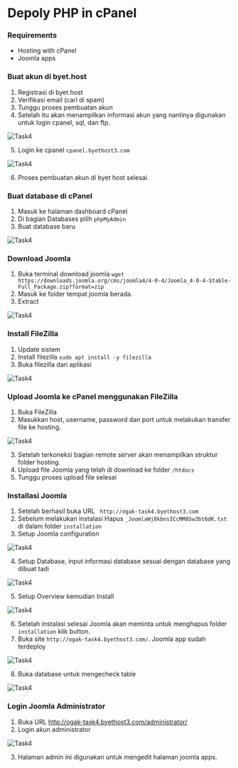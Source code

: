 # Depoly PHP in cPanel

### Requirements
- Hosting with cPanel
- Joomla apps

### Buat akun di byet.host
1. Registrasi di byet.host
2. Verifikasi email (cari di spam)
3. Tunggu proses pembuatan akun
4. Setelah itu akan menampilkan informasi akun yang nantinya digunakan untuk login cpanel, sql, dan ftp.

![Task4](screenshot/gambar1.jpg)

5. Login ke cpanel ``cpanel.byethost3.com``

![Task4](screenshot/gambar2.jpg)

6. Proses pembuatan akun di byet host selesai.

### Buat database di cPanel
1. Masuk ke halaman dashboard cPanel
2. Di bagian Databases pilih ``phpMyAdmin``
3. Buat database baru

![Task4](screenshot/gambar3.jpg)

### Download Joomla
1. Buka terminal download joomla ``wget https://downloads.joomla.org/cms/joomla4/4-0-4/Joomla_4-0-4-Stable-Full_Package.zip?format=zip``
2. Masuk ke folder tempat joomla berada.
3. Extract

![Task4](screenshot/gambar4.jpg)

### Install FileZilla
1. Update sistem 
2. Install filezilla ``sudo apt install -y filezilla``
3. Buka filezilla dari aplikasi

![Task4](screenshot/gambar5.jpg)

### Upload Joomla ke cPanel menggunakan FileZilla
1. Buka FileZilla
2. Masukkan host, username, password dan port untuk melakukan transfer file ke hosting.

![Task4](screenshot/gambar6AA.jpg)

3. Setelah terkoneksi bagian remote server akan menampilkan struktur folder hosting.
4. Upload file Joomla yang telah di download ke folder ``/htdocs``
5. Tunggu proses upload file selesai


### Installasi Joomla
1. Setelah berhasil buka URL ``	http://ogak-task4.byethost3.com``
2. Sebelum melakukan instalasi Hapus ``_JoomlaWj8kbnsICcMM8Sw3bt6dK.txt`` di dalam folder ``installation``
3. Setup Joomla configuration 

![Task4](screenshot/gambar7.jpg)

4. Setup Database, input informasi database sesuai dengan database yang dibuat tadi

![Task4](screenshot/gambar7a.jpg)

5. Setup Overview kemudian Install

![Task4](screenshot/gambar7b.jpg)

6. Setelah instalasi selesai Joomla akan meminta untuk menghapus folder ``installation``  klik button.
7. Buka site ``http://ogak-task4.byethost3.com/``. Joomla app sudah terdeploy

![Task4](screenshot/gambar8.jpg)

8. Buka database untuk mengecheck table

![Task4](screenshot/gambar8a.jpg)

### Login Joomla Administrator
1. Buka URL http://ogak-task4.byethost3.com/administrator/
2. Login akun administrator

![Task4](screenshot/gambar8a.jpg)

3. Halaman admin ini digunakan untuk mengedit halaman joomla apps.
